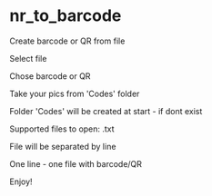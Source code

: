 # nr_to_barcode
Create barcode or QR from file

Select file

Chose barcode or QR

Take your pics from 'Codes' folder

Folder 'Codes' will be created at start - if dont exist

Supported files to open: .txt

File will be separated by line

One line - one file with barcode/QR

Enjoy!
